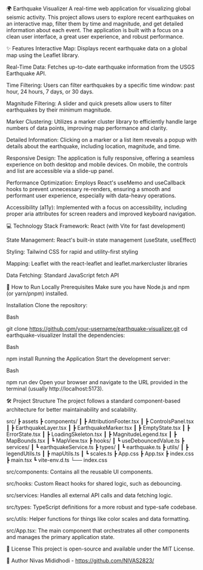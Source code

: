 🌍 Earthquake Visualizer
A real-time web application for visualizing global seismic activity. This project allows users to explore recent earthquakes on an interactive map, filter them by time and magnitude, and get detailed information about each event. The application is built with a focus on a clean user interface, a great user experience, and robust performance.

✨ Features
Interactive Map: Displays recent earthquake data on a global map using the Leaflet library.

Real-Time Data: Fetches up-to-date earthquake information from the USGS Earthquake API.

Time Filtering: Users can filter earthquakes by a specific time window: past hour, 24 hours, 7 days, or 30 days.

Magnitude Filtering: A slider and quick presets allow users to filter earthquakes by their minimum magnitude.

Marker Clustering: Utilizes a marker cluster library to efficiently handle large numbers of data points, improving map performance and clarity.

Detailed Information: Clicking on a marker or a list item reveals a popup with details about the earthquake, including location, magnitude, and time.

Responsive Design: The application is fully responsive, offering a seamless experience on both desktop and mobile devices. On mobile, the controls and list are accessible via a slide-up panel.

Performance Optimization: Employs React's useMemo and useCallback hooks to prevent unnecessary re-renders, ensuring a smooth and performant user experience, especially with data-heavy operations.

Accessibility (a11y): Implemented with a focus on accessibility, including proper aria attributes for screen readers and improved keyboard navigation.

💻 Technology Stack
Framework: React (with Vite for fast development)

State Management: React's built-in state management (useState, useEffect)

Styling: Tailwind CSS for rapid and utility-first styling

Mapping: Leaflet with the react-leaflet and leaflet.markercluster libraries

Data Fetching: Standard JavaScript fetch API

🚀 How to Run Locally
Prerequisites
Make sure you have Node.js and npm (or yarn/pnpm) installed.

Installation
Clone the repository:

Bash

git clone https://github.com/your-username/earthquake-visualizer.git
cd earthquake-visualizer
Install the dependencies:

Bash

npm install
Running the Application
Start the development server:

Bash

npm run dev
Open your browser and navigate to the URL provided in the terminal (usually http://localhost:5173).

🛠️ Project Structure
The project follows a standard component-based architecture for better maintainability and scalability.

src/
┣ assets
┣ components/
┃ ┣ AttributionFooter.tsx
┃ ┣ ControlsPanel.tsx
┃ ┣ EarthquakeLayer.tsx
┃ ┣ EarthquakeMarker.tsx
┃ ┣ EmptyState.tsx
┃ ┣ ErrorState.tsx
┃ ┣ LoadingSkeleton.tsx
┃ ┣ MagnitudeLegend.tsx
┃ ┣ MapBounds.tsx
┃ ┗ MapView.tsx
┣ hooks/
┃ ┗ useDebouncedValue.ts
┣ services/
┃ ┗ earthquakeService.ts
┣ types/
┃ ┗ earthquake.ts
┣ utils/
┃ ┣ legendUtils.ts
┃ ┣ mapUtils.ts
┃ ┗ scales.ts
┣ App.css
┣ App.tsx
┣ index.css
┣ main.tsx
┗ vite-env.d.ts
└── index.css


src/components: Contains all the reusable UI components.

src/hooks: Custom React hooks for shared logic, such as debouncing.

src/services: Handles all external API calls and data fetching logic.

src/types: TypeScript definitions for a more robust and type-safe codebase.

src/utils: Helper functions for things like color scales and data formatting.

src/App.tsx: The main component that orchestrates all other components and manages the primary application state.

📄 License
This project is open-source and available under the MIT License.

👤 Author
Nivas Mididhodi - https://github.com/NIVAS2823/
